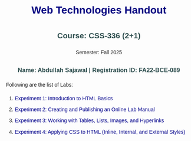 <html lang="en">
<head>
    <meta charset="UTF-8">
    <meta name="viewport" content="width=device-width, initial-scale=1.0">
    <title>WebTechnologiesHandout</title>
    <style>
    body { 
        font-family: Arial, sans-serif; 
        margin: 40px; 
        line-height: 1.6;
    }
    h1 { 
        color: navy; 
        text-align: center; 
    }
    h2, h3 { 
        color: darkslategray; 
        text-align: center; 
    }
    ol li { 
        margin: 8px 0; 
    }
    a { 
        text-decoration: none; 
        color: darkblue; 
    }
    a:hover { 
        text-decoration: underline; 
    }
    #center{text-align: center;}
</style>

</head>
<body>
   <h1>Web Technologies Handout</h1>
<h2>Course: CSS-336 (2+1)</h2>
<p id="center">Semester: Fall 2025</p>
<h3>Name: Abdullah Sajawal | Registration ID: FA22-BCE-089 </h3>
    <p>Following are the list of Labs:</p>
    <ol>
        <li><a href="./Lab1.html">Experiment 1: Introduction to HTML Basics</a></li>
        <li><a href="./lab2.html">Experiment 2: Creating and Publishing an Online Lab Manual</a></li>
        <li><a href="./lab3.html">Experiment 3: Working with Tables, Lists, Images, and Hyperlinks</a></li>
        <li><a href="./Lab4.html">Experiment 4: Applying CSS to HTML (Inline, Internal, and External Styles)
</a></li>
    </ol>
</body>
</html>
